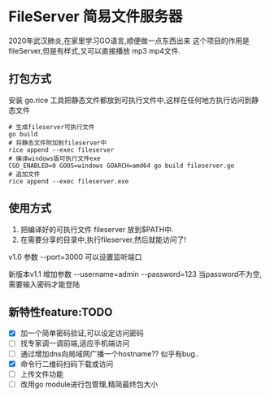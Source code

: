 # FileServer 简易文件服务器

2020年武汉肺炎,在家里学习GO语言,顺便做一点东西出来
这个项目的作用是fileServer,但是有样式,又可以直接播放 mp3 mp4文件.

## 打包方式
安装 go.rice 工具把静态文件都放到可执行文件中,这样在任何地方执行访问到静态文件

```
# 生成fileserver可执行文件
go build
# 将静态文件附加到fileserver中
rice append --exec fileserver
# 编译windows版可执行文件exe
CGO_ENABLED=0 GOOS=windows GOARCH=amd64 go build fileserver.go
# 追加文件
rice append --exec fileserver.exe
```
## 使用方式
1. 把编译好的可执行文件 fileserver 放到$PATH中.
2. 在需要分享的目录中,执行fileserver,然后就能访问了!

v1.0
参数 --port=3000 可以设置监听端口

新版本v1.1
增加参数 --username=admin --password=123 当password不为空,需要输入密码才能登陆

## 新特性feature:TODO
* [x] 加一个简单密码验证,可以设定访问密码
* [ ] 找专家调一调前端,适应手机端访问
* [ ] 通过增加dns向局域网广播一个hostname?? 似乎有bug..
* [x] 命令行二维码扫码下载或访问
* [ ] 上传文件功能
* [ ] 改用go module进行包管理,精简最终包大小
